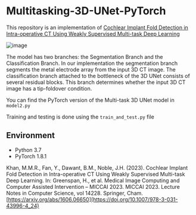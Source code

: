 # Multitasking-3D-UNet-PyTorch
This repository is an implementation of [ Cochlear Implant Fold Detection in Intra-operative CT Using Weakly Supervised Multi-task Deep Learning]([https://arxiv.org/abs/1606.06650](https://doi.org/10.1007/978-3-031-43996-4_24))

![image](https://github.com/mrkbdiut/Weakly-Supervised-Multi-Task-3D-UNet-Model/assets/36138901/97d6046a-9ff8-4ce8-bccd-0960960c0f12)

The model has two branches: the Segmentation Branch and the Classification Branch. In our implementation the segmentation branch segments the metal electrode array from the input 3D CT image. The classification branch attached to the bottleneck of the 3D UNet consists of several residual blocks. This branch determines whether the input 3D CT image has a tip-foldover condition.

You can find the PyTorch version of the Multi-task 3D UNet model in `model2.py`

Training and testing is done using the `train_and_test.py` file

## Environment
+ Python 3.7
+ PyTorch 1.8.1

Khan, M.M.R., Fan, Y., Dawant, B.M., Noble, J.H. (2023). Cochlear Implant Fold Detection in Intra-operative CT Using Weakly Supervised Multi-task Deep Learning. In: Greenspan, H., et al. Medical Image Computing and Computer Assisted Intervention – MICCAI 2023. MICCAI 2023. Lecture Notes in Computer Science, vol 14228. Springer, Cham.
[https://arxiv.org/abs/1606.06650](https://doi.org/10.1007/978-3-031-43996-4_24)
